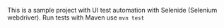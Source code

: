 This is a sample project with UI test automation with Selenide (Selenium webdriver).
Run tests with  Maven
use `mvn test`
